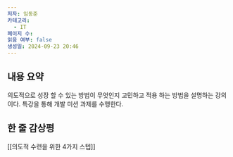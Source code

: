 ```yaml
---
저자: 임동준
카테고리:
  - IT
페이지 수: 
읽음 여부: false
생성일: 2024-09-23 20:46
---
```

## 내용 요약
의도적으로 성장 할 수 있는 방법이 무엇인지 고민하고 적용 하는 방법을 설명하는 강의이다.
특강을 통해 개발 미션 과제를 수행한다.
## 한 줄 감상평

[[의도적 수련을 위한 4가지 스텝]]


